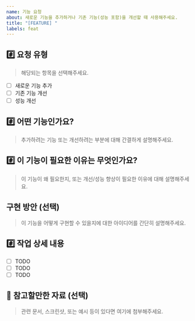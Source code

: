 ```yaml
---
name: 기능 요청
about: 새로운 기능을 추가하거나 기존 기능(성능 포함)을 개선할 때 사용해주세요.
title: "[FEATURE] "
labels: feat
---
```


## #️⃣ 요청 유형

> 해당되는 항목을 선택해주세요.
- [ ] 새로운 기능 추가
- [ ] 기존 기능 개선
- [ ] 성능 개선

## #️⃣ 어떤 기능인가요?

> 추가하려는 기능 또는 개선하려는 부분에 대해 간결하게 설명해주세요.

## #️⃣ 이 기능이 필요한 이유는 무엇인가요?

> 이 기능이 왜 필요한지, 또는 개선/성능 향상이 필요한 이유에 대해 설명해주세요.

## 구현 방안 (선택)

> 이 기능을 어떻게 구현할 수 있을지에 대한 아이디어를 간단히 설명해주세요.

## #️⃣ 작업 상세 내용

- [ ] TODO
- [ ] TODO
- [ ] TODO

## 📎 참고할만한 자료 (선택)

> 관련 문서, 스크린샷, 또는 예시 등이 있다면 여기에 첨부해주세요.

